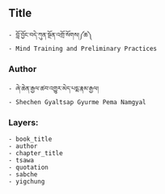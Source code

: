 ## Title
	- བློ་བྱོང་བདེ་ཀུན་སྔོན་འགྲོ་སོགས།༼ཆ༽
	- Mind Training and Preliminary Practices

### Author
	- ཞེ་ཆེན་རྒྱལ་ཚབ་འགྱུར་མེད་པདྨ་རྣམ་རྒྱལ།
	- Shechen Gyaltsap Gyurme Pema Namgyal

### Layers:
	- book_title
	- author
	- chapter_title
	- tsawa
	- quotation
	- sabche
	- yigchung
